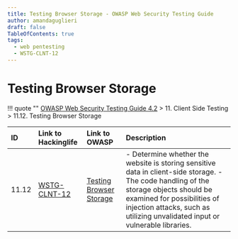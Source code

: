 ```yaml
---
title: Testing Browser Storage - OWASP Web Security Testing Guide 
author: amandaguglieri
draft: false
TableOfContents: true
tags:
  - web pentesting
  - WSTG-CLNT-12
---
```




# Testing Browser Storage

!!! quote ""
	[OWASP Web Security Testing Guide 4.2](index.md) > 11. Client Side Testing > 11.12. Testing Browser Storage

|ID|Link to Hackinglife|Link to OWASP|Description|
|:---|:---|:---|:---|
|11.12|[WSTG-CLNT-12](WSTG-CLNT-12.md)|[Testing Browser Storage](https://owasp.org/www-project-web-security-testing-guide/latest/4-Web_Application_Security_Testing/11-Client-side_Testing/12-Testing_Browser_Storage)|- Determine whether the website is storing sensitive data in client-side storage.  - The code handling of the storage objects should be examined for possibilities of injection attacks, such as utilizing unvalidated input or vulnerable libraries.|


